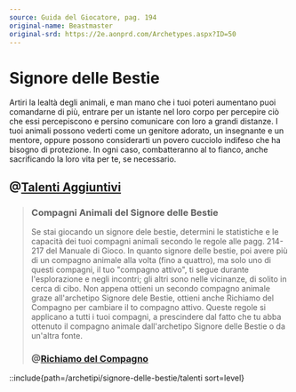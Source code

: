```yaml
---
source: Guida del Giocatore, pag. 194
original-name: Beastmaster
original-srd: https://2e.aonprd.com/Archetypes.aspx?ID=50
---
```


# Signore delle Bestie

Artiri la lealtà degli animali, e man mano che i tuoi poteri aumentano puoi
comandarne di più, entrare per un istante nel loro corpo per percepire ciò che
essi percepiscono e persino comunicare con loro a grandi distanze. I tuoi
animali possono vederti come un genitore adorato, un insegnante e un mentore,
oppure possono considerarti un povero cucciolo indifeso che ha bisogno di
protezione. In ogni caso, combatteranno al to fianco, anche sacrificando la loro
vita per te, se necessario.

## @[Talenti Aggiuntivi](/regole/guida-del-giocatore/3-archetipi/talenti-aggiuntivi)

> ### Compagni Animali del Signore delle Bestie
>
> Se stai giocando un signore dele bestie, determini le statistiche e le
> capacità dei tuoi compagni animali secondo le regole alle pagg. 214-217 del
> Manuale di Gioco. In quanto signore delle bestie, poi avere più di un compagno
> animale alla volta (fino a quattro), ma solo uno di questi compagni, il tuo
> "compagno attivo", ti segue durante l'esplorazione e negli incontri; gli altri
> sono nelle vicinanze, di solito in cerca di cibo. Non appena ottieni un
> secondo compagno animale graze all'archetipo Signore dele Bestie, ottieni
> anche Richiamo del Compagno per cambiare il to compagno attivo. Queste regole
> si applicano a tutti i tuoi compagni, a prescindere dal fatto che tu abba
> ottenuto il compagno animale dall'archetipo Signore delle Bestie o da un'altra
> fonte.
>
> ### @[Richiamo del Compagno](/azioni/speciale/richiamo-del-compagno)

<!-- prettier-ignore -->
::include{path=/archetipi/signore-delle-bestie/talenti sort=level}
